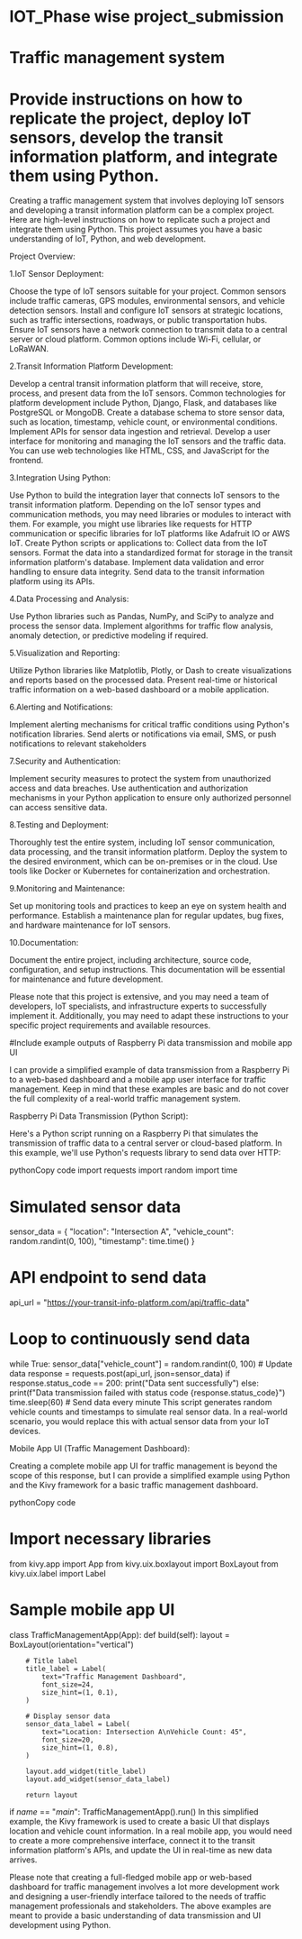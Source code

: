 # IOT_Phase wise project_submission
# Traffic management system

# Provide instructions on how to replicate the project, deploy IoT sensors, develop the transit information platform, and integrate them using Python.

Creating a traffic management system that involves deploying IoT sensors and developing a transit information platform can be a complex project. Here are high-level instructions on how to replicate such a project and integrate them using Python. This project assumes you have a basic understanding of IoT, Python, and web development.

Project Overview:

1.IoT Sensor Deployment:

Choose the type of IoT sensors suitable for your project. Common sensors include traffic cameras, GPS modules, environmental sensors, and vehicle detection sensors.
Install and configure IoT sensors at strategic locations, such as traffic intersections, roadways, or public transportation hubs.
Ensure IoT sensors have a network connection to transmit data to a central server or cloud platform. Common options include Wi-Fi, cellular, or LoRaWAN.

2.Transit Information Platform Development:

Develop a central transit information platform that will receive, store, process, and present data from the IoT sensors. Common technologies for platform development include Python, Django, Flask, and databases like PostgreSQL or MongoDB.
Create a database schema to store sensor data, such as location, timestamp, vehicle count, or environmental conditions.
Implement APIs for sensor data ingestion and retrieval.
Develop a user interface for monitoring and managing the IoT sensors and the traffic data. You can use web technologies like HTML, CSS, and JavaScript for the frontend.

3.Integration Using Python:

Use Python to build the integration layer that connects IoT sensors to the transit information platform.
Depending on the IoT sensor types and communication methods, you may need libraries or modules to interact with them. For example, you might use libraries like requests for HTTP communication or specific libraries for IoT platforms like Adafruit IO or AWS IoT.
Create Python scripts or applications to:
Collect data from the IoT sensors.
Format the data into a standardized format for storage in the transit information platform's database.
Implement data validation and error handling to ensure data integrity.
Send data to the transit information platform using its APIs.

4.Data Processing and Analysis:

Use Python libraries such as Pandas, NumPy, and SciPy to analyze and process the sensor data.
Implement algorithms for traffic flow analysis, anomaly detection, or predictive modeling if required.

5.Visualization and Reporting:

Utilize Python libraries like Matplotlib, Plotly, or Dash to create visualizations and reports based on the processed data.
Present real-time or historical traffic information on a web-based dashboard or a mobile application.

6.Alerting and Notifications:

Implement alerting mechanisms for critical traffic conditions using Python's notification libraries.
Send alerts or notifications via email, SMS, or push notifications to relevant stakeholders

7.Security and Authentication:

Implement security measures to protect the system from unauthorized access and data breaches.
Use authentication and authorization mechanisms in your Python application to ensure only authorized personnel can access sensitive data.

8.Testing and Deployment:

Thoroughly test the entire system, including IoT sensor communication, data processing, and the transit information platform.
Deploy the system to the desired environment, which can be on-premises or in the cloud. Use tools like Docker or Kubernetes for containerization and orchestration.

9.Monitoring and Maintenance:

Set up monitoring tools and practices to keep an eye on system health and performance.
Establish a maintenance plan for regular updates, bug fixes, and hardware maintenance for IoT sensors.

10.Documentation:

Document the entire project, including architecture, source code, configuration, and setup instructions. This documentation will be essential for maintenance and future development.

Please note that this project is extensive, and you may need a team of developers, IoT specialists, and infrastructure experts to successfully implement it. Additionally, you may need to adapt these instructions to your specific project requirements and available resources.

#Include example outputs of Raspberry Pi data transmission and mobile app UI

I can provide a simplified example of data transmission from a Raspberry Pi to a web-based dashboard and a mobile app user interface for traffic management. Keep in mind that these examples are basic and do not cover the full complexity of a real-world traffic management system.

Raspberry Pi Data Transmission (Python Script):

Here's a Python script running on a Raspberry Pi that simulates the transmission of traffic data to a central server or cloud-based platform. In this example, we'll use Python's requests library to send data over HTTP:

pythonCopy code
import requests
import random
import time

# Simulated sensor data
sensor_data = {
    "location": "Intersection A",
    "vehicle_count": random.randint(0, 100),
    "timestamp": time.time()
}

# API endpoint to send data
api_url = "https://your-transit-info-platform.com/api/traffic-data"

# Loop to continuously send data
while True:
    sensor_data["vehicle_count"] = random.randint(0, 100)  # Update data
    response = requests.post(api_url, json=sensor_data)
    if response.status_code == 200:
        print("Data sent successfully")
    else:
        print(f"Data transmission failed with status code {response.status_code}")
    time.sleep(60)  # Send data every minute
This script generates random vehicle counts and timestamps to simulate real sensor data. In a real-world scenario, you would replace this with actual sensor data from your IoT devices.

Mobile App UI (Traffic Management Dashboard):

Creating a complete mobile app UI for traffic management is beyond the scope of this response, but I can provide a simplified example using Python and the Kivy framework for a basic traffic management dashboard.

pythonCopy code
# Import necessary libraries
from kivy.app import App
from kivy.uix.boxlayout import BoxLayout
from kivy.uix.label import Label

# Sample mobile app UI
class TrafficManagementApp(App):
    def build(self):
        layout = BoxLayout(orientation="vertical")

        # Title label
        title_label = Label(
            text="Traffic Management Dashboard",
            font_size=24,
            size_hint=(1, 0.1),
        )

        # Display sensor data
        sensor_data_label = Label(
            text="Location: Intersection A\nVehicle Count: 45",
            font_size=20,
            size_hint=(1, 0.8),
        )

        layout.add_widget(title_label)
        layout.add_widget(sensor_data_label)

        return layout

if _name_ == "_main_":
    TrafficManagementApp().run()
In this simplified example, the Kivy framework is used to create a basic UI that displays location and vehicle count information. In a real mobile app, you would need to create a more comprehensive interface, connect it to the transit information platform's APIs, and update the UI in real-time as new data arrives.

Please note that creating a full-fledged mobile app or web-based dashboard for traffic management involves a lot more development work and designing a user-friendly interface tailored to the needs of traffic management professionals and stakeholders. The above examples are meant to provide a basic understanding of data transmission and UI development using Python.
